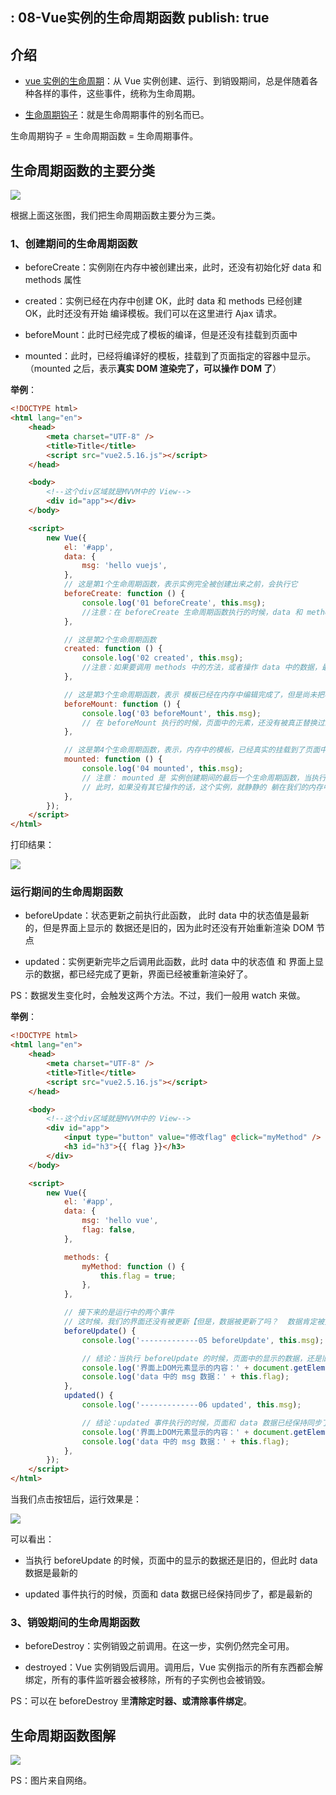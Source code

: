  : 08-Vue实例的生命周期函数
publish: true
---

## 介绍

- [vue 实例的生命周期](https://cn.vuejs.org/v2/guide/instance.html#实例生命周期)：从 Vue 实例创建、运行、到销毁期间，总是伴随着各种各样的事件，这些事件，统称为生命周期。

- [生命周期钩子](https://cn.vuejs.org/v2/api/#选项-生命周期钩子)：就是生命周期事件的别名而已。

生命周期钩子 = 生命周期函数 = 生命周期事件。

## 生命周期函数的主要分类

![](https://raw.githubusercontent.com/zhanghaooss/clouding/master/img/20180422_1650.png)

根据上面这张图，我们把生命周期函数主要分为三类。

### 1、创建期间的生命周期函数

- beforeCreate：实例刚在内存中被创建出来，此时，还没有初始化好 data 和 methods 属性

- created：实例已经在内存中创建 OK，此时 data 和 methods 已经创建 OK，此时还没有开始 编译模板。我们可以在这里进行 Ajax 请求。

- beforeMount：此时已经完成了模板的编译，但是还没有挂载到页面中

- mounted：此时，已经将编译好的模板，挂载到了页面指定的容器中显示。（mounted 之后，表示**真实 DOM 渲染完了，可以操作 DOM 了**）

**举例**：

```html
<!DOCTYPE html>
<html lang="en">
	<head>
		<meta charset="UTF-8" />
		<title>Title</title>
		<script src="vue2.5.16.js"></script>
	</head>

	<body>
		<!--这个div区域就是MVVM中的 View-->
		<div id="app"></div>
	</body>

	<script>
		new Vue({
			el: '#app',
			data: {
				msg: 'hello vuejs',
			},
			// 这是第1个生命周期函数，表示实例完全被创建出来之前，会执行它
			beforeCreate: function () {
				console.log('01 beforeCreate', this.msg);
				//注意：在 beforeCreate 生命周期函数执行的时候，data 和 methods 中的 数据都还没有没初始化
			},

			// 这是第2个生命周期函数
			created: function () {
				console.log('02 created', this.msg);
				//注意：如果要调用 methods 中的方法，或者操作 data 中的数据，最早，只能在 created 中操作
			},

			// 这是第3个生命周期函数，表示 模板已经在内存中编辑完成了，但是尚未把模板渲染到页面中
			beforeMount: function () {
				console.log('03 beforeMount', this.msg);
				// 在 beforeMount 执行的时候，页面中的元素，还没有被真正替换过来，只是之前写的一些模板字符串
			},

			// 这是第4个生命周期函数，表示，内存中的模板，已经真实的挂载到了页面中，用户已经可以看到渲染好的页面了
			mounted: function () {
				console.log('04 mounted', this.msg);
				// 注意： mounted 是 实例创建期间的最后一个生命周期函数，当执行完 mounted 就表示，实例已经被完全创建好了
				// 此时，如果没有其它操作的话，这个实例，就静静的 躺在我们的内存中，一动不动
			},
		});
	</script>
</html>
```

打印结果：

![](https://raw.githubusercontent.com/zhanghaooss/clouding/master/img/20180610_1500.png)

### 运行期间的生命周期函数

- beforeUpdate：状态更新之前执行此函数， 此时 data 中的状态值是最新的，但是界面上显示的 数据还是旧的，因为此时还没有开始重新渲染 DOM 节点

- updated：实例更新完毕之后调用此函数，此时 data 中的状态值 和 界面上显示的数据，都已经完成了更新，界面已经被重新渲染好了。

PS：数据发生变化时，会触发这两个方法。不过，我们一般用 watch 来做。

**举例**：

```html
<!DOCTYPE html>
<html lang="en">
	<head>
		<meta charset="UTF-8" />
		<title>Title</title>
		<script src="vue2.5.16.js"></script>
	</head>

	<body>
		<!--这个div区域就是MVVM中的 View-->
		<div id="app">
			<input type="button" value="修改flag" @click="myMethod" />
			<h3 id="h3">{{ flag }}</h3>
		</div>
	</body>

	<script>
		new Vue({
			el: '#app',
			data: {
				msg: 'hello vue',
				flag: false,
			},

			methods: {
				myMethod: function () {
					this.flag = true;
				},
			},

			// 接下来的是运行中的两个事件
			// 这时候，我们的界面还没有被更新【但是，数据被更新了吗？  数据肯定被更新了】
			beforeUpdate() {
				console.log('-------------05 beforeUpdate', this.msg);

				// 结论：当执行 beforeUpdate 的时候，页面中的显示的数据，还是旧的，此时 data 数据是最新的，页面尚未和 最新的数据保持同步
				console.log('界面上DOM元素显示的内容：' + document.getElementById('h3').innerText);
				console.log('data 中的 msg 数据：' + this.flag);
			},
			updated() {
				console.log('-------------06 updated', this.msg);

				// 结论：updated 事件执行的时候，页面和 data 数据已经保持同步了，都是最新的
				console.log('界面上DOM元素显示的内容：' + document.getElementById('h3').innerText);
				console.log('data 中的 msg 数据：' + this.flag);
			},
		});
	</script>
</html>
```

当我们点击按钮后，运行效果是：

![](https://raw.githubusercontent.com/zhanghaooss/clouding/master/img/20180610_1528.png)

可以看出：

- 当执行 beforeUpdate 的时候，页面中的显示的数据还是旧的，但此时 data 数据是最新的

- updated 事件执行的时候，页面和 data 数据已经保持同步了，都是最新的

### 3、销毁期间的生命周期函数

- beforeDestroy：实例销毁之前调用。在这一步，实例仍然完全可用。

- destroyed：Vue 实例销毁后调用。调用后，Vue 实例指示的所有东西都会解绑定，所有的事件监听器会被移除，所有的子实例也会被销毁。

PS：可以在 beforeDestroy 里**清除定时器、或清除事件绑定**。

## 生命周期函数图解

![](https://raw.githubusercontent.com/zhanghaooss/clouding/master/img/20180611_2130.png)

PS：图片来自网络。
